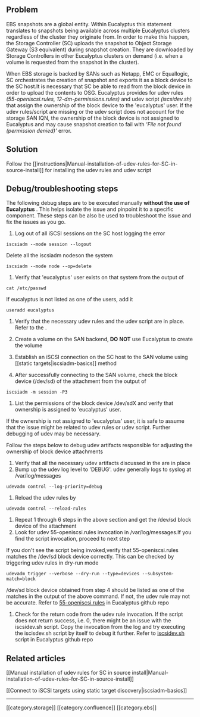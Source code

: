 
## Problem
EBS snapshots are a global entity. Within Eucalyptus this statement translates to snapshots being available across multiple Eucalyptus clusters regardless of the cluster they originate from. In order to make this happen, the Storage Controller (SC) uploads the snapshot to Object Storage Gateway (S3 equivalent) during snapshot creation. They are downloaded by Storage Controllers in other Eucalyptus clusters on demand (i.e. when a volume is requested from the snapshot in the cluster).

When EBS storage is backed by SANs such as Netapp, EMC or Equallogic, SC orchestrates the creation of snapshot and exports it as a block device to the SC host.It is necessary that SC be able to read from the block device in order to upload the contents to OSG. Eucalyptus provides for udev rules  _(55-openiscsi.rules, 12-dm-permissions.rules)_ and udev script  _(iscsidev.sh)_  that assign the ownership of the block device to the 'eucalyptus' user. If the udev rules/script are missing or the udev script does not account for the storage SAN IQN, the ownership of the block device is not assigned to Eucalyptus and may cause snapshot creation to fail with  _'File not found (permission denied)'_ error.


## Solution
Follow the [[instructions|Manual-installation-of-udev-rules-for-SC-in-source-install]] for installing the udev rules and udev script


## Debug/troubleshooting steps
The following debug steps are to be executed manually  **without the use of Eucalyptus** . This helps isolate the issue and pinpoint it to a specific component. These steps can be also be used to troubleshoot the issue and fix the issues as you go. 


1. Log out of all iSCSI sessions on the SC host logging the error


```
iscsiadm --mode session --logout
```
Delete all the iscsiadm nodeson the system


```
iscsiadm --mode node --op=delete
```

1. Verify that 'eucalyptus' user exists on that system from the output of


```
cat /etc/passwd
```
If eucalyptus is not listed as one of the users, add it 


```
useradd eucalyptus
```

1. Verify that the necessary udev rules and the udev script are in place. Refer to the . 


1. Create a volume on the SAN backend,  **DO**  **NOT**  use Eucalyptus to create the volume


1. Establish an iSCSI connection on the SC host to the SAN volume using [[static targets|iscsiadm-basics]] method


1. After successfully connecting to the SAN volume, check the block device (/dev/sd) of the attachment from the output of
```
iscsiadm -m session -P3
```

1. List the permissions of the block device /dev/sdX and verify that ownership is assigned to 'eucalyptus' user.

If the ownership is not assigned to 'eucalyptus' user, it is safe to assume that the issue might be related to udev rules or udev script. Further debugging of udev may be necessary. 

Follow the steps below to debug udev artifacts responsible for adjusting the ownership of block device attachments


1. Verify that all the necessary udev artifacts discussed in the  are in place
1. Bump up the udev log level to 'DEBUG'. udev generally logs to syslog at /var/log/messages


```
udevadm control --log-priority=debug
```

1. Reload the udev rules by


```
udevadm control --reload-rules
```

1. Repeat 1 through 6 steps in the above section and get the /dev/sd block device of the attachment
1. Look for udev 55-openiscsi.rules invocation in /var/log/messages.If you find the script invocation, proceed to next step

If you don't see the script being invoked,verify that 55-openiscsi.rules matches the /dev/sd block device correctly. This can be checked by triggering udev rules in dry-run mode


```
udevadm trigger --verbose --dry-run --type=devices --subsystem-match=block  
```
/dev/sd block device obtained from step 4 should be listed as one of the matches in the output of the above command. If not, the udev rule may not be accurate. Refer to [55-openiscsi.rules](https://github.com/eucalyptus/eucalyptus/blob/testing/clc/modules/block-storage-common/udev/rules.d/55-openiscsi.rules) in Eucalyptus github repo


1. Check for the return code from the udev rule invocation. If the script does not return success, i.e. 0, there might be an issue with the iscsidev.sh script. Copy the invocation from the log and try executing the iscisdev.sh script by itself to debug it further. Refer to [iscsidev.sh](https://github.com/eucalyptus/eucalyptus/blob/testing/clc/modules/block-storage-common/udev/scripts/iscsidev.sh) script in Eucalyptus github repo


## Related articles
[[Manual installation of udev rules for SC in source install|Manual-installation-of-udev-rules-for-SC-in-source-install]]

[[Connect to iSCSI targets using static target discovery|iscsiadm-basics]]


*****

[[category.storage]] 
[[category.confluence]] 
[[category.ebs]]
